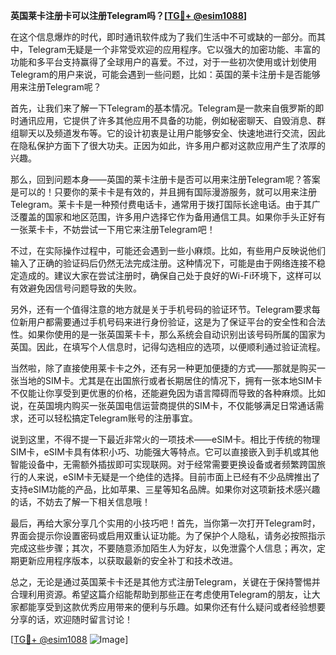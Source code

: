 **英国莱卡注册卡可以注册Telegram吗？[[TG💪+ @esim1088](https://t.me/s/esim1088)]**

在这个信息爆炸的时代，即时通讯软件成为了我们生活中不可或缺的一部分。而其中，Telegram无疑是一个非常受欢迎的应用程序。它以强大的加密功能、丰富的功能和多平台支持赢得了全球用户的喜爱。不过，对于一些初次使用或计划使用Telegram的用户来说，可能会遇到一些问题，比如：英国的莱卡注册卡是否能够用来注册Telegram呢？

首先，让我们来了解一下Telegram的基本情况。Telegram是一款来自俄罗斯的即时通讯应用，它提供了许多其他应用不具备的功能，例如秘密聊天、自毁消息、群组聊天以及频道发布等。它的设计初衷是让用户能够安全、快速地进行交流，因此在隐私保护方面下了很大功夫。正因为如此，许多用户都对这款应用产生了浓厚的兴趣。

那么，回到问题本身——英国的莱卡注册卡是否可以用来注册Telegram呢？答案是可以的！只要你的莱卡卡是有效的，并且拥有国际漫游服务，就可以用来注册Telegram。莱卡卡是一种预付费电话卡，通常用于拨打国际长途电话。由于其广泛覆盖的国家和地区范围，许多用户选择它作为备用通信工具。如果你手头正好有一张莱卡卡，不妨尝试一下用它来注册Telegram吧！

不过，在实际操作过程中，可能还会遇到一些小麻烦。比如，有些用户反映说他们输入了正确的验证码后仍然无法完成注册。这种情况下，可能是由于网络连接不稳定造成的。建议大家在尝试注册时，确保自己处于良好的Wi-Fi环境下，这样可以有效避免因信号问题导致的失败。

另外，还有一个值得注意的地方就是关于手机号码的验证环节。Telegram要求每位新用户都需要通过手机号码来进行身份验证，这是为了保证平台的安全性和合法性。如果你使用的是一张英国莱卡卡，那么系统会自动识别出该号码所属的国家为英国。因此，在填写个人信息时，记得勾选相应的选项，以便顺利通过验证流程。

当然啦，除了直接使用莱卡卡之外，还有另一种更加便捷的方式——那就是购买一张当地的SIM卡。尤其是在出国旅行或者长期居住的情况下，拥有一张本地SIM卡不仅能让你享受到更优惠的价格，还能避免因为语言障碍而导致的各种麻烦。比如说，在英国境内购买一张英国电信运营商提供的SIM卡，不仅能够满足日常通话需求，还可以轻松搞定Telegram账号的注册事宜。

说到这里，不得不提一下最近非常火的一项技术——eSIM卡。相比于传统的物理SIM卡，eSIM卡具有体积小巧、功能强大等特点。它可以直接嵌入到手机或其他智能设备中，无需额外插拔即可实现联网。对于经常需要更换设备或者频繁跨国旅行的人来说，eSIM卡无疑是一个绝佳的选择。目前市面上已经有不少品牌推出了支持eSIM功能的产品，比如苹果、三星等知名品牌。如果你对这项新技术感兴趣的话，不妨去了解一下相关信息哦！

最后，再给大家分享几个实用的小技巧吧！首先，当你第一次打开Telegram时，界面会提示你设置密码或启用双重认证功能。为了保护个人隐私，请务必按照指示完成这些步骤；其次，不要随意添加陌生人为好友，以免泄露个人信息；再次，定期更新应用程序版本，以获取最新的安全补丁和技术改进。

总之，无论是通过英国莱卡卡还是其他方式注册Telegram，关键在于保持警惕并合理利用资源。希望这篇介绍能帮助到那些正在考虑使用Telegram的朋友，让大家都能享受到这款优秀应用带来的便利与乐趣。如果你还有什么疑问或者经验想要分享的话，欢迎随时留言讨论！

[[TG💪+ @esim1088](https://t.me/s/esim1088) ![Image](https://i.postimg.cc/4NQfJmqS/Snipaste-2025-05-13-00-14-12.png)]